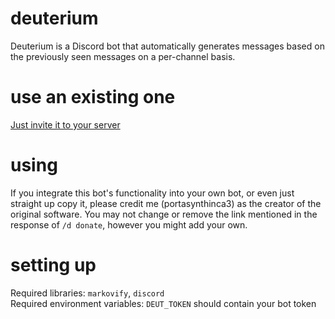 # deuterium
Deuterium is a Discord bot that automatically generates messages based on the previously seen messages on a per-channel basis.

# use an existing one
[Just invite it to your server](https://discord.com/oauth2/authorize?client_id=733605243396554813&scope=bot)

# using
If you integrate this bot's functionality into your own bot, or even just straight up copy it, please credit me (portasynthinca3) as the creator of the original software. You may not change or remove the link mentioned in the response of `/d donate`, however you might add your own.

# setting up
Required libraries: `markovify`, `discord`\
Required environment variables: `DEUT_TOKEN` should contain your bot token
